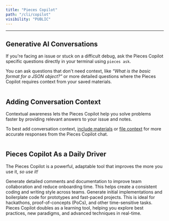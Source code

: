 ```yaml
---
title: "Pieces Copilot"
path: "/cli/copilot"
visibility: "PUBLIC"
---
```

***

## Generative AI Conversations

If you're facing an issue or stuck on a difficult debug, ask the Pieces Copilot specific questions directly in your terminal using `pieces ask`.

You can ask questions that don't need context, like *“What is the basic format for a JSON object?”* or more detailed questions where the Pieces Copilot requires context from your saved materials.

<Image src="https://storage.googleapis.com/hashnode_product_documentation_assets/cli_assets/pieces_copilot/_MAIN/pieces_ask_question.png" alt="" align="center" fullwidth="true" />

## Adding Conversation Context

Contextual awareness lets the Pieces Copilot help you solve problems faster by providing relevant answers to your issue and notes.

To best add conversation context, [include materials](https://docs.pieces.app/products/cli/copilot/chat#via-material-index) or [file context](https://docs.pieces.app/products/cli/copilot/chat#via-file-path) for more accurate responses from the Pieces Copilot chat.

<Image src="https://storage.googleapis.com/hashnode_product_documentation_assets/cli_assets/pieces_copilot/_MAIN/adding_file.png" alt="" align="center" fullwidth="true" />

## Pieces Copilot As a Daily Driver

The Pieces Copilot is a powerful, adaptable tool that improves the more you use it, *so use it!*

<AccordionGroup>
  <Accordion title="Collaborative Coding Made Easy">
    Generate detailed comments and documentation to improve team collaboration and reduce onboarding time. This helps create a consistent coding and writing style across teams.
  </Accordion>

  <Accordion title="Quick Prototyping">
    Generate initial implementations and boilerplate code for prototypes and fast-paced projects. This is ideal for hackathons, proof-of-concepts (PoCs), and other time-sensitive tasks.
  </Accordion>

  <Accordion title="Skill Enhancement">
    Pieces Copilot doubles as a learning tool, helping you explore best practices, new paradigms, and advanced techniques in real-time.
  </Accordion>
</AccordionGroup>
